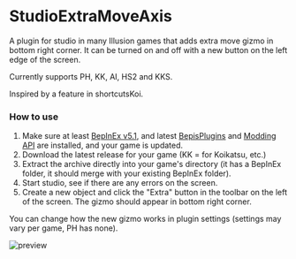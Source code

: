 # StudioExtraMoveAxis
A plugin for studio in many Illusion games that adds extra move gizmo in bottom right corner. It can be turned on and off with a new button on the left edge of the screen.

Currently supports PH, KK, AI, HS2 and KKS.

Inspired by a feature in shortcutsKoi.

### How to use
1. Make sure at least [BepInEx v5.1](https://github.com/BepInEx/BepInEx), and latest [BepisPlugins](https://github.com/bbepis/BepisPlugins) and [Modding API](https://github.com/ManlyMarco/KKAPI) are installed, and your game is updated.
2. Download the latest release for your game (KK = for Koikatsu, etc.)
3. Extract the archive directly into your game's directory (it has a BepInEx folder, it should merge with your existing BepInEx folder).
4. Start studio, see if there are any errors on the screen.
5. Create a new object and click the "Extra" button in the toolbar on the left of the screen. The gizmo should appear in bottom right corner.

You can change how the new gizmo works in plugin settings (settings may vary per game, PH has none).

![preview](https://user-images.githubusercontent.com/39247311/103706067-7ae92100-4fac-11eb-8246-76da09b1f67c.PNG)
